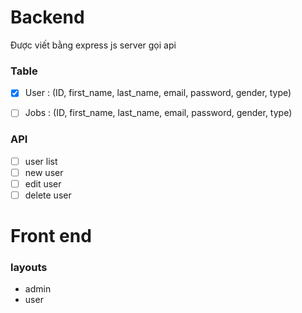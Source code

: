# Backend

Được viết bằng express js server gọi api 

### Table

- [x] User : (ID, first_name, last_name, email, password, gender, type)

- [ ] Jobs : (ID, first_name, last_name, email, password, gender, type)


### API

- [ ] user list
- [ ] new user
- [ ] edit user
- [ ] delete user

# Front end

### layouts
* admin
* user


